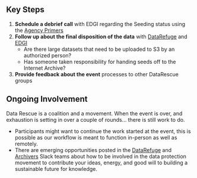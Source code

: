 
## Key Steps

1. **Schedule a debrief call** with EDGI regarding the Seeding status using the [Agency Primers](https://envirodatagov.org/agencyprimers/)
1. **Follow up about the final disposition of the data** with [DataRefuge](http://www.ppehlab.org/) and [EDGI](https://envirodatagov.org/)
    - Are there large datasets that need to be uploaded to S3 by an authorized person?
    - Has someone taken responsibility for handing seeds off to the Internet Archive?
1. **Provide feedback about the event** processes to other DataRescue groups

## Ongoing Involvement

Data Rescue is a coalition and a movement. When the event is over, and exhaustion is setting in over a couple of rounds... there is still work to do.

- Participants might want to continue the work started at the event, this is possible as our workflow is meant to function in-person as well as remotely.
- There are emerging opportunities posted in the [DataRefuge](https://rauchg-slackin-qonsfhhvxs.now.sh/) and [Archivers](https://archivers-slack.herokuapp.com/) Slack teams about how to be involved in the data protection movement to contribute your ideas, energy, and good will to building a sustainable future for knowledge.
